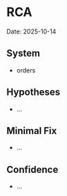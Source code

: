 # RCA
Date: 2025-10-14

## System
- orders

## Hypotheses
- …

## Minimal Fix
- …

## Confidence
- …
